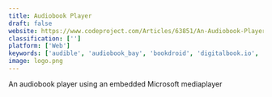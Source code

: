 ```yaml
---
title: Audiobook Player
draft: false 
website: https://www.codeproject.com/Articles/63851/An-Audiobook-Player-Using-an-Embedded-Microsoft-Me
classification: ['']
platform: ['Web']
keywords: ['audible', 'audiobook_bay', 'bookdroid', 'digitalbook.io', 'duobook', 'librivox', 'listen_audiobook_player', 'material_audiobook_player', 'overdrive_media_console', 'overcast', 'podcast_addict', 'estories']
image: logo.png
---
```

An audiobook player using an embedded Microsoft mediaplayer